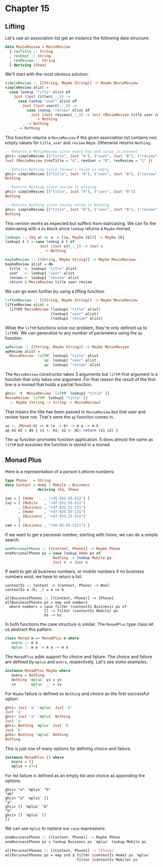 # Chapter 15

## Lifting

Let's use an association list get an instance the following data structure:

```haskell
data MovieReview = MovieReview
  { revTitle :: String
  , revUser :: String
  , revReview :: String
  } deriving (Show)
```

We'll start with the most obvious solution:

```haskell
simpleReview :: [(String, Maybe String)] -> Maybe MovieReview
simpleReview alist =
  case lookup "title" alist of
    Just (Just title@(_:_)) ->
      case lookup "user" alist of
        Just (Just user@(_:_)) ->
          case lookup "review" alist of
            Just (Just review@(_:_)) -> Just (MovieReview title user review)
            _ -> Nothing
        _ -> Nothing
    _ -> Nothing
```

This function returns a `MovieReview` if the given association list contains
non empty values for `title`, `user` and `review` keys. Otherwise returns
`Nothing`.

```haskell
-- Returns a MovieReview since every key and value is present
ghci> simpleReview [("title", Just "A"), ("user", Just "B"), ("review", Just "C")]
Just (MovieReview {revTitle = "A", revUser = "B", revReview = "C" })

-- Returns Nothing since review's value is empty
ghci> simpleReview [("title", Just "A"), ("user", Just "B"), ("review", Just "")]
Nothing

-- Returns Nothing since review is missing
ghci> simpleReview [("title", Just "A"), ("user", Just "B")]
Nothing

-- Returns Nothing since review value is Nothing
ghci> simpleReview [("title", Just "A"), ("user", Just "B"), ("review", Nothing)]
Nothing
```

This version works as expected but suffers from staircasing. We can fix the
staircasing with a `do` block since `lookup` returns a `Maybe` monad.

```haskell
lookup1 :: (Eq a) => a -> [(a, Maybe [b])] -> Maybe [b]
lookup1 k l = case lookup k l of
                Just (Just v@(_:_)) -> Just v
                _ -> Nothing

maybeReview :: [(String, Maybe String)] -> Maybe MovieReview
maybeReview alist = do
  title  <- lookup1 "title" alist
  user   <- lookup1 "user" alist
  review <- lookup1 "review" alist
  return $ MovieReview title user review
```

We can go even further by using a lifting function.

```haskell
liftedReview :: [(String, Maybe String)] -> Maybe MovieReview
liftedReview alist =
  liftM3 MovieReview (lookup1 "title" alist)
                     (lookup1 "user" alist)
                     (lookup1 "review" alist)
```

While the `liftM` functions solve our problem, they're only defined up to
`liftM5`. We can generalize to any number of parameters using the `ap`
function.

```haskell
apReview :: [(String, Maybe String)] -> Maybe MovieReview
apReview alist =
  MovieReview `liftM` lookup1 "title" alist
                 `ap` lookup1 "user" alist
                 `ap` lookup1 "review" alist
```

The `MovieReview` constructor takes 3 arguments but `liftM` first argument is a
function  that only takes one argument. For that reason the result of the first
line is a monad that holds a partial function.

```haskell
ghci> :t  MovieReview `liftM` lookup1 "title" []
MovieReview `liftM` lookup1 "title" []
  :: Maybe (String -> String -> MovieReview)
```

That means the title has been passed to `MovieReview` but that user and review
have not. That's were the `ap` function comes in.

```haskell
ap :: (Monad m) => m (a -> b) -> m a -> m b
ap m1 m2 = do { x1 <- m1; x2 <- m2; return (x1 x2) }
```

The `ap` function promotes function application. It does almost the same as
`liftM` but assumes the function is stored in a monad.

## Monad Plus

Here is a representation of a person's phone numbers:

```haskell
type Phone   = String
data Context = Home | Mobile | Business
               deriving (Eq, Show)

joe = [ (Home     , "+35-652-55-512") ]
ivy = [ (Mobile   , "+47-922-55-512")
      , (Business , "+47-922-12-121")
      , (Home     , "+47-925-55-131")
      , (Business , "+47-922-25-551")
      ]
sam = [ (Business , "+26-02-55-5121") ]
```

If we want to get a personal number, starting with home, we can do a simple
search.

```haskell
onePersonalPhone :: [(Context, Phone)] -> Maybe Phone
onePersonalPhone ps = case lookup Home ps of
                      Nothing -> lookup Mobile ps
                      Just n -> Just n
```

If want to get all business numbers, or mobile numbers if no business numbers
exist, we have to return a list.

```
contextIs :: Context -> (Context, Phone) -> Bool
contextIs a (b, _) = a == b

allBusinessPhones :: [(Context, Phone)] -> [Phone]
allBusinessPhones ps = map snd numbers
  where numbers = case filter (contextIs Business) ps of
                  [] -> filter (contextIs Mobile) ps
                  ns -> ns
```

In both functions the case structure is similar. The `MonadPlus` type class let
us abstract this pattern.

```haskell
class Monad m => MonadPlus m where
   mzero :: m a 
   mplus :: m a -> m a -> m a
```

The `MonadPlus` adds support for choice and failure. The choice and failure are
defined by `mplus` and `mzero`, respectively. Let's see some examples.

```haskell
instance MonadPlus Maybe where
   mzero = Nothing
   Nothing `mplus` ys = ys
   xs      `mplus` _  = xs
```

For `Maybe` failure is defined as `Nothing` and choice as the first successful
option.

```haskell
ghci> Just 'a' `mplus` Just 'b'
Just 'a'
ghci> Just 'a' `mplus` Nothing
Just 'a'
ghci> Nothing `mplus` Just 'b'
Just 'b'
gchi> Nothing `mplus` Nothing
Nothing
```

This is just one of many options for defining choice and failure.

```haskell
instance MonadPlus [] where
   mzero = []
   mplus = (++)
```

For list failure is defined as an empty list and choice as appending the
options.

```
ghci> "a" `mplus` "b"
"ab"
ghci> "a" `mplus` []
"a"
ghci> [] `mplus` "b"
"b"
ghci> [] `mplus` []
[]
```

We can use `mplus` to replace our `case` expressions.

```bash
oneBusinessPhone :: [(Context, Phone)] -> Maybe Phone
oneBusinessPhone ps = lookup Business ps `mplus` lookup Mobile ps

allPersonalPhones :: [(Context, Phone)] -> [Phone]
allPersonalPhones ps = map snd $ filter (contextIs Home) ps `mplus`
                                 filter (contextIs Mobile) ps
```
